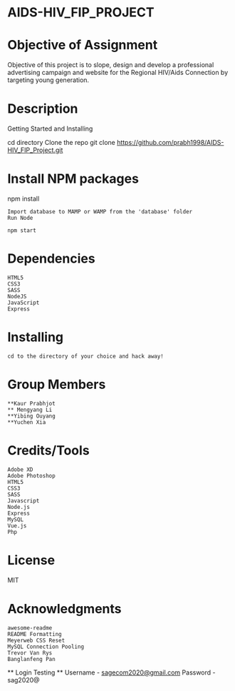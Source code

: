 # AIDS-HIV_FIP_PROJECT

# Objective of Assignment

Objective of this project is to slope, design and develop a professional advertising campaign and website for the Regional HIV/Aids Connection by targeting young generation.

# Description

 Getting Started and Installing
 
  cd directory
  Clone the repo
  git clone https://github.com/prabh1998/AIDS-HIV_FIP_Project.git



# Install NPM packages

  npm install

    Import database to MAMP or WAMP from the 'database' folder
    Run Node

    npm start

# Dependencies

    HTML5
    CSS3
    SASS
    NodeJS
    JavaScript
    Express

# Installing

    cd to the directory of your choice and hack away!

# Group Members

    **Kaur Prabhjot
    ** Mengyang Li
    **Yibing Ouyang
    **Yuchen Xia

# Credits/Tools

    Adobe XD
    Adobe Photoshop
    HTML5
    CSS3
    SASS
    Javascript
    Node.js
    Express
    MySQL
    Vue.js
    Php

# License
  MIT

# Acknowledgments

    awesome-readme
    README Formatting
    Meyerweb CSS Reset
    MySQL Connection Pooling
    Trevor Van Rys
    Banglanfeng Pan 
    
** Login Testing **
Username - sagecom2020@gmail.com
Password - sag2020@
